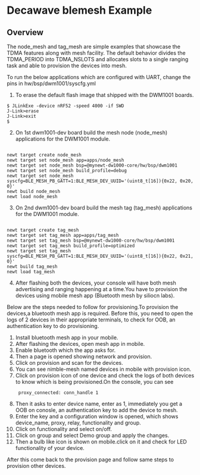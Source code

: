 <!--
#
# Licensed to the Apache Software Foundation (ASF) under one
# or more contributor license agreements.  See the NOTICE file
# distributed with this work for additional information
# regarding copyright ownership.  The ASF licenses this file
# to you under the Apache License, Version 2.0 (the
# "License"); you may not use this file except in compliance
# with the License.  You may obtain a copy of the License at
#
# http://www.apache.org/licenses/LICENSE-2.0
#
# Unless required by applicable law or agreed to in writing,
# software distributed under the License is distributed on an
# "AS IS" BASIS, WITHOUT WARRANTIES OR CONDITIONS OF ANY
#  KIND, either express or implied.  See the License for the
# specific language governing permissions and limitations
# under the License.
#
-->

# Decawave blemesh Example

## Overview
The node_mesh and tag_mesh are simple examples that showcase the TDMA features along with mesh facility. The default behavior divides the TDMA_PERIOD into TDMA_NSLOTS and allocates slots to a single ranging task and able to provision the devices into mesh.

To run the below applications which are configured with UART, change the pins in hw/bsp/dwm1001/syscfg.yml

1. To erase the default flash image that shipped with the DWM1001 boards.

```no-highlight
$ JLinkExe -device nRF52 -speed 4000 -if SWD
J-Link>erase
J-Link>exit
$ 
```

2. On 1st dwm1001-dev board build the mesh node (node_mesh) applications for the DWM1001 module. 

```no-highlight

newt target create node_mesh
newt target set node_mesh app=apps/node_mesh
newt target set node_mesh bsp=@mynewt-dw1000-core/hw/bsp/dwm1001
newt target set node_mesh build_profile=debug
newt target set node_mesh syscfg=BLE_MESH_PB_GATT=1:BLE_MESH_DEV_UUID='(uint8_t[16]){0x22, 0x20, 0}'
newt build node_mesh
newt load node_mesh

```

3. On 2nd dwm1001-dev board build the mesh tag (tag_mesh) applications for the DWM1001 module. 

```no-highlight

newt target create tag_mesh
newt target set tag_mesh app=apps/tag_mesh
newt target set tag_mesh bsp=@mynewt-dw1000-core/hw/bsp/dwm1001
newt target set tag_mesh build_profile=optimized
newt target set tag_mesh syscfg=BLE_MESH_PB_GATT=1:BLE_MESH_DEV_UUID='(uint8_t[16]){0x22, 0x21, 0}'
newt build tag_mesh
newt load tag_mesh

```

4. After flashing both the devices, your console will have both mesh advertising and ranging happening at a time.You have to provision the devices using mobile mesh app (Bluetooth mesh by siliocn labs).

Below are the steps needed to follow for provisioning.To provision the devices,a bluetooth mesh app is required.
Before this, you need to open the logs of 2 devices in their appropriate terminals, to check for OOB, an authentication key to do provisioning.

1. Install bluetooth mesh app in your mobile.
2. After flashing the devices, open mesh app in mobile.
3. Enable bluetooth which the app asks for.
4. Then a page is opened showing network and provision.
5. Click on provision and scan for the devices.
6. You can see nimble-mesh named devices in mobile with provision icon.
7. Click on provision icon of one device and check the logs of both devices to know which is being provisioned.On the console, you can see
      ```
       proxy_connected: conn_handle 1
      ```
8. Then it asks to enter device name, enter as 1, immediately you get a OOB on conosle, an authentication key to add the device to mesh.
9. Enter the key and a configuration window is opened, which shows device_name, proxy, relay, functionality and group.
10. Click on functionality and select on/off.
11. Click on group and select Demo group and apply the changes.
12. Then a bulb like icon is shown on mobile.click on it and check for LED functionality of your device.

After this come back to the provision page and follow same steps to provision other devices.



